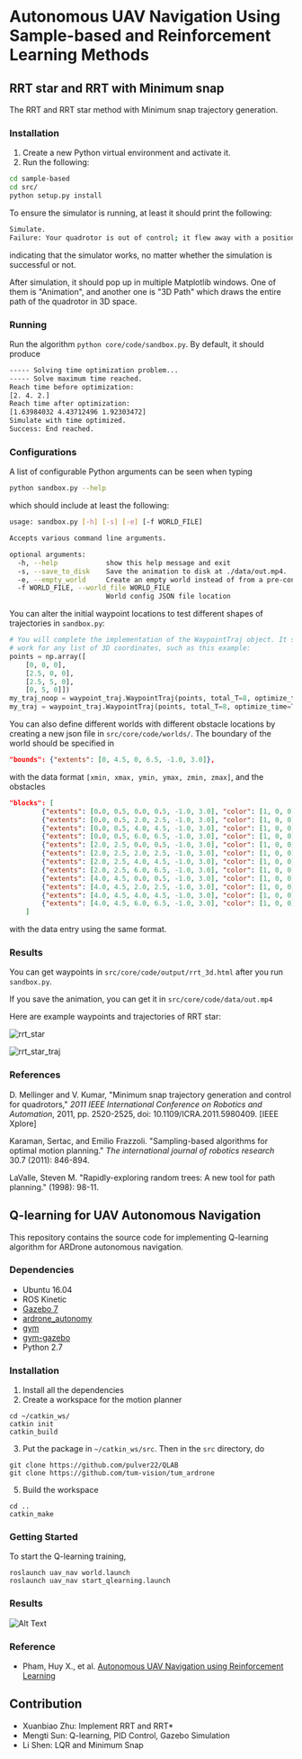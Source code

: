 # Autonomous UAV Navigation Using Sample-based and Reinforcement Learning Methods

## RRT star and RRT with Minimum snap
The RRT and RRT star method with Minimum snap trajectory generation.



### Installation

1. Create a new Python virtual environment and activate it.
2. Run the following:

```bash
cd sample-based
cd src/
python setup.py install
```

To ensure the simulator is running, at least it should print the following:

```bash
Simulate.
Failure: Your quadrotor is out of control; it flew away with a position error greater than 20 meters.
```

indicating that the simulator works, no matter whether the simulation is successful or not.

After simulation, it should pop up in multiple Matplotlib windows. One of them is "Animation", and another one is "3D Path" which draws the entire path of the quadrotor in 3D space.

### Running

Run the algorithm `python core/code/sandbox.py`. By default, it should produce

```bash
----- Solving time optimization problem...
----- Solve maximum time reached.
Reach time before optimization:
[2. 4. 2.]
Reach time after optimization:
[1.63984032 4.43712496 1.92303472]
Simulate with time optimized.
Success: End reached.
```

### Configurations

A list of configurable Python arguments can be seen when typing

```bash
python sandbox.py --help
```

which should include at least the following:

```bash
usage: sandbox.py [-h] [-s] [-e] [-f WORLD_FILE]

Accepts various command line arguments.

optional arguments:
  -h, --help            show this help message and exit
  -s, --save_to_disk    Save the animation to disk at ./data/out.mp4.
  -e, --empty_world     Create an empty world instead of from a pre-configured file.
  -f WORLD_FILE, --world_file WORLD_FILE
                        World config JSON file location
```

You can alter the initial waypoint locations to test different shapes of trajectories in `sandbox.py`:

```Python
# You will complete the implementation of the WaypointTraj object. It should
# work for any list of 3D coordinates, such as this example:
points = np.array([
    [0, 0, 0],
    [2.5, 0, 0],
    [2.5, 5, 0],
    [0, 5, 0]])
my_traj_noop = waypoint_traj.WaypointTraj(points, total_T=8, optimize_time=False)
my_traj = waypoint_traj.WaypointTraj(points, total_T=8, optimize_time=True)
```

You can also define different worlds with different obstacle locations by creating a new json file in `src/core/code/worlds/`. The boundary of the world should be specified in

```json
"bounds": {"extents": [0, 4.5, 0, 6.5, -1.0, 3.0]},
```

with the data format `[xmin, xmax, ymin, ymax, zmin, zmax]`, and the obstacles

```json
"blocks": [
        {"extents": [0.0, 0.5, 0.0, 0.5, -1.0, 3.0], "color": [1, 0, 0]},
        {"extents": [0.0, 0.5, 2.0, 2.5, -1.0, 3.0], "color": [1, 0, 0]},
        {"extents": [0.0, 0.5, 4.0, 4.5, -1.0, 3.0], "color": [1, 0, 0]},
        {"extents": [0.0, 0.5, 6.0, 6.5, -1.0, 3.0], "color": [1, 0, 0]},
        {"extents": [2.0, 2.5, 0.0, 0.5, -1.0, 3.0], "color": [1, 0, 0]},
        {"extents": [2.0, 2.5, 2.0, 2.5, -1.0, 3.0], "color": [1, 0, 0]},
        {"extents": [2.0, 2.5, 4.0, 4.5, -1.0, 3.0], "color": [1, 0, 0]},
        {"extents": [2.0, 2.5, 6.0, 6.5, -1.0, 3.0], "color": [1, 0, 0]},
        {"extents": [4.0, 4.5, 0.0, 0.5, -1.0, 3.0], "color": [1, 0, 0]},
        {"extents": [4.0, 4.5, 2.0, 2.5, -1.0, 3.0], "color": [1, 0, 0]},
        {"extents": [4.0, 4.5, 4.0, 4.5, -1.0, 3.0], "color": [1, 0, 0]},
        {"extents": [4.0, 4.5, 6.0, 6.5, -1.0, 3.0], "color": [1, 0, 0]}
    ]
```

with the data entry using the same format.





### Results

You can get waypoints in `src/core/code/output/rrt_3d.html` after you run `sandbox.py`.

If you save the animation, you can get it in `src/core/code/data/out.mp4`

Here are example waypoints and trajectories of RRT star:

![rrt_star](sample-based/example/rrt_star.png)

![rrt_star_traj](sample-based/example/rrt_star_traj.png)



### References

D. Mellinger and V. Kumar, "Minimum snap trajectory generation and control for quadrotors," _2011 IEEE International Conference on Robotics and Automation_, 2011, pp. 2520-2525, doi: 10.1109/ICRA.2011.5980409. [IEEE Xplore]

Karaman, Sertac, and Emilio Frazzoli. "Sampling-based algorithms for optimal motion planning." *The international journal of robotics research* 30.7 (2011): 846-894.

LaValle, Steven M. "Rapidly-exploring random trees: A new tool for path planning." (1998): 98-11.


## Q-learning for UAV Autonomous Navigation 
This repository contains the source code for implementing Q-learning algorithm for ARDrone autonomous navigation. 

### Dependencies 
* Ubuntu 16.04 
* ROS Kinetic 
* [Gazebo 7](https://gazebosim.org/home)
* [ardrone_autonomy](https://github.com/AutonomyLab/ardrone_autonomy)
* [gym](https://gym.openai.com/docs/)
* [gym-gazebo](https://github.com/erlerobot/gym-gazebo)
* Python 2.7

### Installation
1. Install all the dependencies
2. Create a workspace for the motion planner

```
cd ~/catkin_ws/
catkin init
catkin_build
```
3. Put the package in `~/catkin_ws/src`. Then in the `src` directory, do
```
git clone https://github.com/pulver22/QLAB
git clone https://github.com/tum-vision/tum_ardrone
```
5. Build the workspace
```
cd ..
catkin_make
```

### Getting Started 

To start the Q-learning training, 
```
roslaunch uav_nav world.launch
roslaunch uav_nav start_qlearning.launch
```
### Results 

![Alt Text](q-learning/uav_nav/qlearning.gif)
### Reference 
* Pham, Huy X., et al. [Autonomous UAV Navigation using Reinforcement Learning](https://arxiv.org/abs/1801.05086)


## Contribution 
* Xuanbiao Zhu: Implement RRT and RRT* 
* Mengti Sun: Q-learning, PID Control, Gazebo Simulation
* Li Shen: LQR and Minimum Snap 